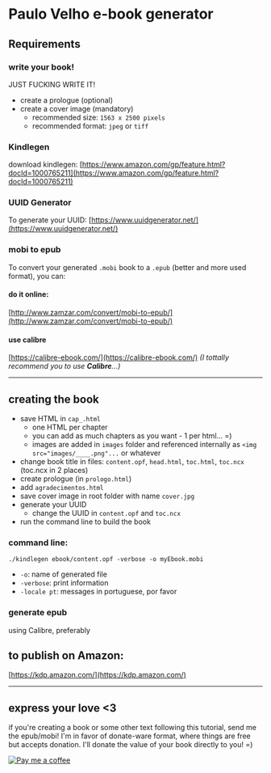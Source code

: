 # Paulo Velho e-book generator

## Requirements
### write your book!
JUST FUCKING WRITE IT!
- create a prologue (optional)
- create a cover image (mandatory)
  - recommended size: `1563 x 2500 pixels`
  - recommended format: `jpeg` or `tiff`

### Kindlegen
download kindlegen:
[https://www.amazon.com/gp/feature.html?docId=1000765211](https://www.amazon.com/gp/feature.html?docId=1000765211)

### UUID Generator
To generate your UUID:
[https://www.uuidgenerator.net/](https://www.uuidgenerator.net/)

### mobi to epub
To convert your generated `.mobi` book to a `.epub` (better and more used format), you can:
#### do it online:
[http://www.zamzar.com/convert/mobi-to-epub/](http://www.zamzar.com/convert/mobi-to-epub/)
#### use **calibre**
[https://calibre-ebook.com/](https://calibre-ebook.com/)
_(I tottally recommend you to use **Calibre**...)_

---

## creating the book

- save HTML in `cap_.html`
  - one HTML per chapter
  - you can add as much chapters as you want - 1 per html... =)
  - images are added in `images` folder and referenced internally as `<img src="images/____.png"...` or whatever
- change book title in files: `content.opf`, `head.html`, `toc.html`, `toc.ncx` (toc.ncx in 2 places)
- create prologue (in `prologo.html`)
- add `agradecimentos.html`
- save cover image in root folder with name `cover.jpg`
- generate your UUID
  - change the UUID in `content.opf` and `toc.ncx`
- run the command line to build the book


### command line:
```
./kindlegen ebook/content.opf -verbose -o myEbook.mobi
```
- `-o`: name of generated file
- `-verbose`: print information
- `-locale pt`: messages in portuguese, por favor

### generate epub
using Calibre, preferably


## to publish on Amazon:
[https://kdp.amazon.com/](https://kdp.amazon.com/)

---
## express your love <3

if you're creating a book or some other text following this tutorial, send me the epub/mobi!
I'm in favor of donate-ware format, where things are free but accepts donation.
I'll donate the value of your book directly to you! =)

[![Pay me a coffee](https://az743702.vo.msecnd.net/cdn/kofi2.png?v=0)](https://ko-fi.com/A4243CFI)


